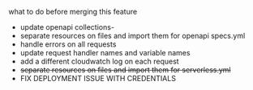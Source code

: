 what to do before merging this feature

- update openapi collections-
- separate resources on files and import them for openapi specs.yml 
- handle errors on all requests
- update request handler names and variable names
- add a different cloudwatch log on each request
- ~~separate resources on files and import them for serverless.yml~~
- FIX DEPLOYMENT ISSUE WITH CREDENTIALS
